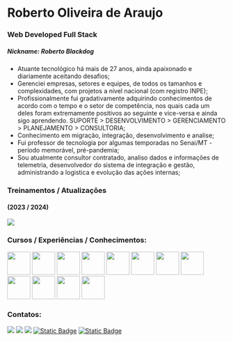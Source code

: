 # Roberto Oliveira de Araujo
### Web Developed Full Stack
##### Nickname: Roberto Blackdog


- Atuante tecnológico há mais de 27 anos, ainda apaixonado e diariamente aceitando desafios;
- Gerenciei empresas, setores e equipes, de todos os tamanhos e complexidades, com projetos a nível nacional (com registro INPE);
- Profissionalmente fui gradativamente adquirindo conhecimentos de acordo com o tempo e o setor de competência, nos quais cada um deles foram extremamente positivos ao seguinte e vice-versa e ainda sigo aprendendo. SUPORTE > DESENVOLVIMENTO > GERENCIAMENTO >
PLANEJAMENTO > CONSULTORIA;
- Conhecimento em migração, integração, desenvolvimento e analise;
- Fui professor de tecnologia por algumas temporadas no Senai/MT - período memorável, pré-pandemia;
- Sou atualmente consultor contratado, analiso dados e informações de telemetria, desenvolvedor do sistema de integração e gestão, administrando a logistica e evolução das ações internas; 

### Treinamentos / Atualizações
#### (2023 / 2024)
<div><a href="https://cursos.alura.com.br/user/robertoblackdog0/fullCertificate/95610e96ecd5fff90dda807598d1756d" target="_blank"><img src="https://cursos.alura.com.br/assets/images/logos/logo-alura.svg" target="_blank"></a></div>

### Cursos / Experiências / Conhecimentos:
<img src="https://cdn.jsdelivr.net/gh/devicons/devicon/icons/googlecloud/googlecloud-original-wordmark.svg" width="53" height="53" /> <img src="https://cdn.jsdelivr.net/gh/devicons/devicon/icons/debian/debian-original-wordmark.svg" width="53" height="53" /> <img src="https://cdn.jsdelivr.net/gh/devicons/devicon/icons/apache/apache-original-wordmark.svg" width="53" height="53" /> <img src="https://cdn.jsdelivr.net/gh/devicons/devicon/icons/php/php-original.svg" width="53" height="53" /> <img src="https://cdn.jsdelivr.net/gh/devicons/devicon/icons/javascript/javascript-original.svg" width="53" height="53" /> <img src="https://cdn.jsdelivr.net/gh/devicons/devicon/icons/python/python-original-wordmark.svg" width="53" height="53" /> <img src="https://cdn.jsdelivr.net/gh/devicons/devicon/icons/mysql/mysql-original-wordmark.svg" width="53" height="53" />  <img src="https://cdn.jsdelivr.net/gh/devicons/devicon/icons/postgresql/postgresql-original-wordmark.svg" width="53" height="53" /> <img src="https://cdn.jsdelivr.net/gh/devicons/devicon/icons/microsoftsqlserver/microsoftsqlserver-plain-wordmark.svg" width="53" height="53" /> <img src="https://cdn.jsdelivr.net/gh/devicons/devicon/icons/bootstrap/bootstrap-original.svg" width="53" height="53" /> <img src="https://cdn.jsdelivr.net/gh/devicons/devicon/icons/html5/html5-original-wordmark.svg" width="53" height="53" /> <img src="https://cdn.jsdelivr.net/gh/devicons/devicon/icons/css3/css3-original-wordmark.svg" width="53" height="53" />
          

### Contatos:
<div>
<a href="https://instagram.com/robertoblackdog" target="_blank"><img src="https://img.shields.io/badge/-Instagram-%23E4405F?style=for-the-badge&logo=instagram&logoColor=white" target="_blank"></a>
<a href = "mailto:robertoblackdog@gmail.com"><img src="https://img.shields.io/badge/Gmail-D14836?style=for-the-badge&logo=gmail&logoColor=white" target="_blank"></a>
<a href="https://www.linkedin.com/in/roberto-oliveira-de-araujo-581596107/" target="_blank"><img src="https://img.shields.io/badge/-LinkedIn-%230077B5?style=for-the-badge&logo=linkedin&logoColor=white" target="_blank"></a>
<a href="https://web.whatsapp.com/send/?phone=5565992779152&text=Github+new+contacts+RobertoBlackdog&type=phone_number&app_absent=0/" target="_blank"><img alt="Static Badge" src="https://img.shields.io/badge/-whatsapp-%25230077B5?style=for-the-badge&logo=whatsapp&logoColor=white"></a>  
<a href="https://t.me/robertoblackdog/" target="_blank"><img alt="Static Badge" src="https://img.shields.io/badge/Telegram-2CA5E0?style=for-the-badge&logo=telegram&logoColor=white"></a></div>
